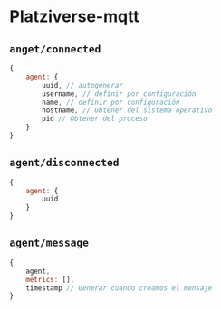 # Platziverse-mqtt


## `anget/connected`

``` js
{
	agent: {
		uuid, // autogenerar
		username, // definir por configuración
		name, // definir por configuración
		hostname, // Obtener del sistema operativo
		pid // Obtener del proceso
	}
}
```

## `agent/disconnected`

``` js 
{
	agent: {
		uuid
	}
}
```

## `agent/message`

```js 
{
	agent,
	metrics: [],
	timestamp // Generar cuando creamos el mensaje
}
```
